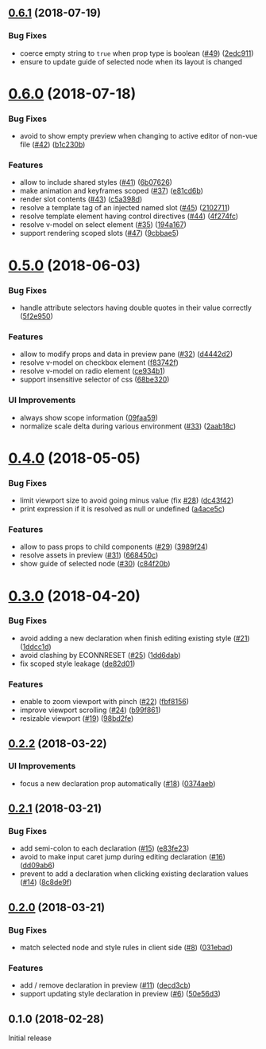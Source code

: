 <a name="0.6.1"></a>
## [0.6.1](https://github.com/ktsn/vue-designer/compare/v0.6.0...v0.6.1) (2018-07-19)


### Bug Fixes

* coerce empty string to `true` when prop type is boolean ([#49](https://github.com/ktsn/vue-designer/issues/49)) ([2edc911](https://github.com/ktsn/vue-designer/commit/2edc911))
* ensure to update guide of selected node when its layout is changed


<a name="0.6.0"></a>
# [0.6.0](https://github.com/ktsn/vue-designer/compare/v0.5.0...v0.6.0) (2018-07-18)


### Bug Fixes

* avoid to show empty preview when changing to active editor of non-vue file ([#42](https://github.com/ktsn/vue-designer/issues/42)) ([b1c230b](https://github.com/ktsn/vue-designer/commit/b1c230b))


### Features

* allow to include shared styles ([#41](https://github.com/ktsn/vue-designer/issues/41)) ([6b07626](https://github.com/ktsn/vue-designer/commit/6b07626))
* make animation and keyframes scoped ([#37](https://github.com/ktsn/vue-designer/issues/37)) ([e81cd6b](https://github.com/ktsn/vue-designer/commit/e81cd6b))
* render slot contents ([#43](https://github.com/ktsn/vue-designer/issues/43)) ([c5a398d](https://github.com/ktsn/vue-designer/commit/c5a398d))
* resolve a template tag of an injected named slot ([#45](https://github.com/ktsn/vue-designer/issues/45)) ([2102711](https://github.com/ktsn/vue-designer/commit/2102711))
* resolve template element having control directives ([#44](https://github.com/ktsn/vue-designer/issues/44)) ([4f274fc](https://github.com/ktsn/vue-designer/commit/4f274fc))
* resolve v-model on select element ([#35](https://github.com/ktsn/vue-designer/issues/35)) ([194a167](https://github.com/ktsn/vue-designer/commit/194a167))
* support rendering scoped slots ([#47](https://github.com/ktsn/vue-designer/issues/47)) ([9cbbae5](https://github.com/ktsn/vue-designer/commit/9cbbae5))



<a name="0.5.0"></a>
# [0.5.0](https://github.com/ktsn/vue-designer/compare/v0.4.0...v0.5.0) (2018-06-03)


### Bug Fixes

* handle attribute selectors having double quotes in their value correctly ([5f2e950](https://github.com/ktsn/vue-designer/commit/5f2e950))


### Features

* allow to modify props and data in preview pane ([#32](https://github.com/ktsn/vue-designer/issues/32)) ([d4442d2](https://github.com/ktsn/vue-designer/commit/d4442d2))
* resolve v-model on checkbox element ([f83742f](https://github.com/ktsn/vue-designer/commit/f83742f))
* resolve v-model on radio element ([ce934b1](https://github.com/ktsn/vue-designer/commit/ce934b1))
* support insensitive selector of css ([68be320](https://github.com/ktsn/vue-designer/commit/68be320))


### UI Improvements

* always show scope information ([09faa59](https://github.com/ktsn/vue-designer/commit/09faa59))
* normalize scale delta during various environment ([#33](https://github.com/ktsn/vue-designer/issues/33)) ([2aab18c](https://github.com/ktsn/vue-designer/commit/2aab18c))


<a name="0.4.0"></a>
# [0.4.0](https://github.com/ktsn/vue-designer/compare/v0.3.0...v0.4.0) (2018-05-05)


### Bug Fixes

* limit viewport size to avoid going minus value (fix [#28](https://github.com/ktsn/vue-designer/issues/28)) ([dc43f42](https://github.com/ktsn/vue-designer/commit/dc43f42))
* print expression if it is resolved as null or undefined ([a4ace5c](https://github.com/ktsn/vue-designer/commit/a4ace5c))


### Features

* allow to pass props to child components ([#29](https://github.com/ktsn/vue-designer/issues/29)) ([3989f24](https://github.com/ktsn/vue-designer/commit/3989f24))
* resolve assets in preview ([#31](https://github.com/ktsn/vue-designer/issues/31)) ([668450c](https://github.com/ktsn/vue-designer/commit/668450c))
* show guide of selected node ([#30](https://github.com/ktsn/vue-designer/issues/30)) ([c84f20b](https://github.com/ktsn/vue-designer/commit/c84f20b))



<a name="0.3.0"></a>
# [0.3.0](https://github.com/ktsn/vue-designer/compare/v0.2.2...v0.3.0) (2018-04-20)


### Bug Fixes

* avoid adding a new declaration when finish editing existing style ([#21](https://github.com/ktsn/vue-designer/issues/21)) ([1ddcc1d](https://github.com/ktsn/vue-designer/commit/1ddcc1d))
* avoid clashing by ECONNRESET ([#25](https://github.com/ktsn/vue-designer/issues/25)) ([1dd6dab](https://github.com/ktsn/vue-designer/commit/1dd6dab))
* fix scoped style leakage ([de82d01](https://github.com/ktsn/vue-designer/commit/de82d01))


### Features

* enable to zoom viewport with pinch ([#22](https://github.com/ktsn/vue-designer/issues/22)) ([fbf8156](https://github.com/ktsn/vue-designer/commit/fbf8156))
* improve viewport scrolling ([#24](https://github.com/ktsn/vue-designer/issues/24)) ([b99f861](https://github.com/ktsn/vue-designer/commit/b99f861))
* resizable viewport ([#19](https://github.com/ktsn/vue-designer/issues/19)) ([98bd2fe](https://github.com/ktsn/vue-designer/commit/98bd2fe))



<a name="0.2.2"></a>
## [0.2.2](https://github.com/ktsn/vue-designer/compare/v0.2.1...v0.2.2) (2018-03-22)


### UI Improvements

* focus a new declaration prop automatically ([#18](https://github.com/ktsn/vue-designer/issues/18)) ([0374aeb](https://github.com/ktsn/vue-designer/commit/0374aeb))



<a name="0.2.1"></a>
## [0.2.1](https://github.com/ktsn/vue-designer/compare/v0.2.0...v0.2.1) (2018-03-21)


### Bug Fixes

* add semi-colon to each declaration ([#15](https://github.com/ktsn/vue-designer/issues/15)) ([e83fe23](https://github.com/ktsn/vue-designer/commit/e83fe23))
* avoid to make input caret jump during editing declaration ([#16](https://github.com/ktsn/vue-designer/issues/16)) ([dd09ab6](https://github.com/ktsn/vue-designer/commit/dd09ab6))
* prevent to add a declaration when clicking existing declaration values ([#14](https://github.com/ktsn/vue-designer/issues/14)) ([8c8de9f](https://github.com/ktsn/vue-designer/commit/8c8de9f))



<a name="0.2.0"></a>
## [0.2.0](https://github.com/ktsn/vue-designer/compare/v0.1.0...v0.2.0) (2018-03-21)


### Bug Fixes

* match selected node and style rules in client side ([#8](https://github.com/ktsn/vue-designer/issues/8)) ([031ebad](https://github.com/ktsn/vue-designer/commit/031ebad))


### Features

* add / remove declaration in preview ([#11](https://github.com/ktsn/vue-designer/issues/11)) ([decd3cb](https://github.com/ktsn/vue-designer/commit/decd3cb))
* support updating style declaration in preview ([#6](https://github.com/ktsn/vue-designer/issues/6)) ([50e56d3](https://github.com/ktsn/vue-designer/commit/50e56d3))



<a name="0.1.0"></a>
## 0.1.0 (2018-02-28)

Initial release
